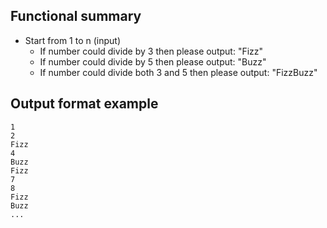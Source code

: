 ## Functional summary
- Start from 1 to n (input)
	- If number could divide by 3 then please output: "Fizz"
	- If number could divide by 5 then please output: "Buzz"
	- If number could divide both 3 and 5 then please output: "FizzBuzz"
## Output format example
```
1
2
Fizz
4
Buzz
Fizz
7
8
Fizz
Buzz
...
```
